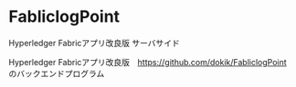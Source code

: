 # FabliclogPoint
Hyperledger Fabricアプリ改良版 サーバサイド

Hyperledger Fabricアプリ改良版　https://github.com/dokik/FabliclogPoint のバックエンドプログラム
